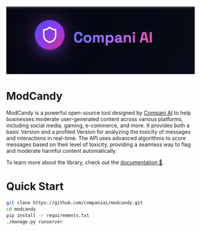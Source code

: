 <a href="https://compani.ai" target="_blank"><img alt="Compani AI" src="./modcandy/site/static/basic_logo.png" width="full"></a>

# ModCandy

ModCandy is a powerful open-source tool designed by [Compani AI](https://compani.ai) to help businesses moderate user-generated content across various platforms, including social media, gaming, e-commerce, and more. It provides both a basic Version and a profiled Version for analyzing the toxicity of messages and interactions in real-time. The API uses advanced algorithms to score messages based on their level of toxicity, providing a seamless way to flag and moderate harmful content automatically.

To learn more about the library, check out the [documentation 📕](https://docs.compani.ai/).


# Quick Start

```bash
git clone https://github.com/companiai/modcandy.git
cd modcandy
pip install -r requirements.txt
./manage.py runserver
```
